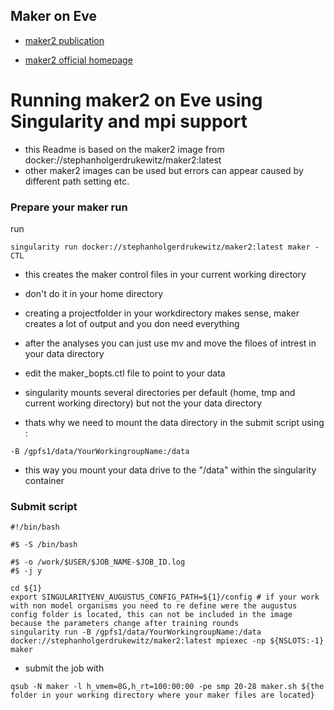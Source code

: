 ## Maker on Eve


* [maker2 publication](https://bmcbioinformatics.biomedcentral.com/articles/10.1186/1471-2105-12-491)

* [maker2 official homepage](http://www.yandell-lab.org/software/maker.html)


# Running maker2 on Eve using Singularity and mpi support

* this Readme is based on the maker2 image from docker://stephanholgerdrukewitz/maker2:latest
* other maker2 images can be used but errors can appear caused by different path setting etc.


### Prepare your maker run

run

```
singularity run docker://stephanholgerdrukewitz/maker2:latest maker -CTL

```
* this creates the maker control files in your current working directory
* don't do it in your home directory
* creating a projectfolder in your workdirectory makes sense, maker creates a lot of output and you don need everything
* after the analyses you can just use mv and move the filoes of intrest in your data directory

* edit the maker_bopts.ctl file to point to your data
* singularity mounts several directories per default (home, tmp and current working directory) but not the your data directory
* thats why we need to mount the data directory in the submit script using :
```
-B /gpfs1/data/YourWorkingroupName:/data

```
* this way you mount your data drive to the "/data" within the singularity container




### Submit script
```
#!/bin/bash

#$ -S /bin/bash

#$ -o /work/$USER/$JOB_NAME-$JOB_ID.log
#$ -j y

cd ${1}
export SINGULARITYENV_AUGUSTUS_CONFIG_PATH=${1}/config # if your work with non model organisms you need to re define were the augustus config folder is located, this can not be included in the image because the parameters change after training rounds
singularity run -B /gpfs1/data/YourWorkingroupName:/data docker://stephanholgerdrukewitz/maker2:latest mpiexec -np ${NSLOTS:-1} maker

```

* submit the job with

```
qsub -N maker -l h_vmem=8G,h_rt=100:00:00 -pe smp 20-28 maker.sh ${the folder in your working directory where your maker files are located}

```
